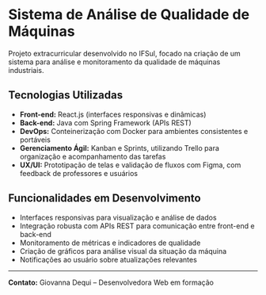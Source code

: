 # Sistema de Análise de Qualidade de Máquinas

Projeto extracurricular desenvolvido no IFSul, focado na criação de um sistema para análise e monitoramento da qualidade de máquinas industriais.

## Tecnologias Utilizadas

- **Front-end:** React.js (interfaces responsivas e dinâmicas)  
- **Back-end:** Java com Spring Framework (APIs REST)  
- **DevOps:** Conteinerização com Docker para ambientes consistentes e portáveis  
- **Gerenciamento Ágil:** Kanban e Sprints, utilizando Trello para organização e acompanhamento das tarefas  
- **UX/UI:** Prototipação de telas e validação de fluxos com Figma, com feedback de professores e usuários

## Funcionalidades em Desenvolvimento

- Interfaces responsivas para visualização e análise de dados  
- Integração robusta com APIs REST para comunicação entre front-end e back-end  
- Monitoramento de métricas e indicadores de qualidade  
- Criação de gráficos para análise visual da situação da máquina
- Notificações ao usuário sobre atualizações relevantes

---

**Contato:** Giovanna Dequi – Desenvolvedora Web em formação
